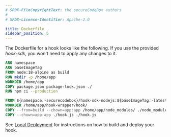 ```yaml
---
# SPDX-FileCopyrightText: the secureCodeBox authors
#
# SPDX-License-Identifier: Apache-2.0

title: Dockerfile
sidebar_position: 5
---
```


The Dockerfile for a hook looks like the following.
If you use the provided *hook-sdk*, you won't need to apply any changes to it.

```Dockerfile
ARG namespace
ARG baseImageTag
FROM node:18-alpine as build
RUN mkdir -p /home/app
WORKDIR /home/app
COPY package.json package-lock.json ./
RUN npm ci --production

FROM ${namespace:-securecodebox}/hook-sdk-nodejs:${baseImageTag:-latest}
WORKDIR /home/app/hook-wrapper/hook/
COPY --from=build --chown=app:app /home/app/node_modules/ ./node_modules/
COPY --chown=app:app ./hook.js ./hook.js
```

See [Local Deployment](/docs/contributing/local-deployment) for instructions on how to build and deploy your hook.
